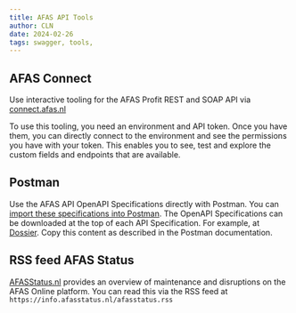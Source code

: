 ```yaml
---
title: AFAS API Tools
author: CLN
date: 2024-02-26
tags: swagger, tools,
---
```


## AFAS Connect

Use interactive tooling for the AFAS Profit REST and SOAP API via [connect.afas.nl](https://connect.afas.nl/)

To use this tooling, you need an environment and API token. Once you have them, you can directly connect to the environment and see the permissions you have with your token. This enables you to see, test and explore the custom fields and endpoints that are available.

## Postman

Use the AFAS API OpenAPI Specifications directly with Postman. You can [import these specifications into Postman](https://learning.postman.com/docs/integrations/available-integrations/working-with-openAPI/). The OpenAPI Specifications can be downloaded at the top of each API Specification. For example, at [Dossier](../../api-specs/en/Organisaties%20en%20personen). Copy this content as described in the Postman documentation.

## RSS feed AFAS Status

[AFASStatus.nl](https://afasstatus.nl/) provides an overview of maintenance and disruptions on the AFAS Online platform. You can read this via the RSS feed at `https://info.afasstatus.nl/afasstatus.rss`
